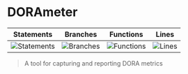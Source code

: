 # DORAmeter

| Statements                | Branches                | Functions                | Lines                |
| ------------------------- | ----------------------- | ------------------------ | -------------------- |
| ![Statements](https://img.shields.io/badge/Coverage-100%25-brightgreen.svg) | ![Branches](https://img.shields.io/badge/Coverage-100%25-brightgreen.svg) | ![Functions](https://img.shields.io/badge/Coverage-100%25-brightgreen.svg) | ![Lines](#branches#) |

> A tool for capturing and reporting DORA metrics

